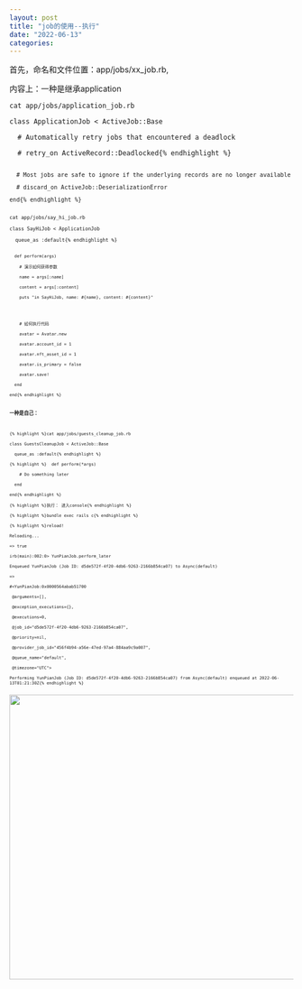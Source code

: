 ```yaml
---
layout: post
title: "job的使用--执行"
date: "2022-06-13"
categories: 
---
```

<p>首先，命名和文件位置：app/jobs/xx_job.rb,</p>

<p>内容上：一种是继承application</p>

<pre>
<code>cat app/jobs/application_job.rb

class ApplicationJob &lt; ActiveJob::Base

&nbsp; # Automatically retry jobs that encountered a deadlock

&nbsp; # retry_on ActiveRecord::Deadlocked{% endhighlight %}

<pre>
<code>&nbsp; # Most jobs are safe to ignore if the underlying records are no longer available

&nbsp; # discard_on ActiveJob::DeserializationError

end{% endhighlight %}

<pre>
<code>cat app/jobs/say_hi_job.rb

class SayHiJob &lt; ApplicationJob

&nbsp; queue_as :default{% endhighlight %}

<p><code>&nbsp; def perform(args)<br />
&nbsp;&nbsp;&nbsp; # 演示如何获得参数<br />
&nbsp;&nbsp;&nbsp; name = args[:name]<br />
&nbsp;&nbsp;&nbsp; content = args[:content]<br />
&nbsp;&nbsp;&nbsp; puts &quot;in SayHiJob, name: #{name}, content: #{content}&quot;</code></p>

<pre>
<code>&nbsp;&nbsp;&nbsp; # 如何执行代码

&nbsp;&nbsp;&nbsp; avatar = Avatar.new

&nbsp;&nbsp;&nbsp; avatar.account_id = 1

&nbsp;&nbsp;&nbsp; avatar.nft_asset_id = 1

&nbsp;&nbsp;&nbsp; avatar.is_primary = false

&nbsp;&nbsp;&nbsp; avatar.save!

&nbsp; end

end{% endhighlight %}

<h3>一种是自己：</h3>

{% highlight %}cat app/jobs/guests_cleanup_job.rb<br />
class GuestsCleanupJob &lt; ActiveJob::Base<br />
&nbsp; queue_as :default{% endhighlight %}

{% highlight %}&nbsp; def perform(*args)<br />
&nbsp;&nbsp;&nbsp; # Do something later<br />
&nbsp; end<br />
end{% endhighlight %}

{% highlight %}执行： 进入console{% endhighlight %}

{% highlight %}bundle exec rails c{% endhighlight %}

{% highlight %}reload!<br />
Reloading...<br />
=&gt; true<br />
irb(main):002:0&gt; YunPianJob.perform_later<br />
Enqueued YunPianJob (Job ID: d5de572f-4f20-4db6-9263-2166b854ca07) to Async(default)<br />
=&gt;<br />
#&lt;YunPianJob:0x0000564abab51700<br />
&nbsp;@arguments=[],<br />
&nbsp;@exception_executions={},<br />
&nbsp;@executions=0,<br />
&nbsp;@job_id=&quot;d5de572f-4f20-4db6-9263-2166b854ca07&quot;,<br />
&nbsp;@priority=nil,<br />
&nbsp;@provider_job_id=&quot;456f4b94-a56e-47ed-97a4-884aa9c9a007&quot;,<br />
&nbsp;@queue_name=&quot;default&quot;,<br />
&nbsp;@timezone=&quot;UTC&quot;&gt;<br />
Performing YunPianJob (Job ID: d5de572f-4f20-4db6-9263-2166b854ca07) from Async(default) enqueued at 2022-06-13T01:21:30Z{% endhighlight %}

<p><img height="505" src="/uploads/ckeditor/pictures/14/image-20220613114308-1.png" width="1281" /></p>

<div class="notranslate" style="all: initial;">&nbsp;</div>


